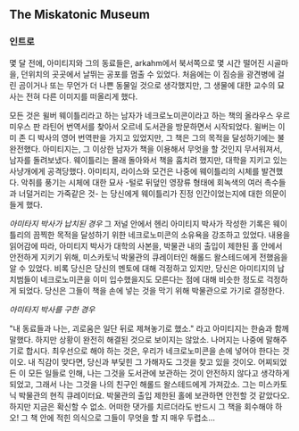 ## The Miskatonic Museum

### 인트로
몇 달 전에, 아미티지와 그의 동료들은, arkahm에서 북서쪽으로 몇 시간 떨어진 시골마을, 던위치의 곳곳에서 날뛰는 공포를 멈출 수 있었다. 처음에는 이 짐승을 광견병에 걸린 곰이거나 또는 무언가 더 나쁜 동물일 것으로 생각했지만, 그 생물에 대한 교수의 묘사는 전혀 다른 이미지를 떠올리게 했다.

모든 것은 윌버 웨이틀리라고 하는 남자가 네크로노미콘이라고 하는 책의 올라우스 우르미우스 판 라틴어 번역서를 찾아서 오르네 도서관을 방문하면서 시작되었다. 윌버는 이미 존 디 박사의 영어 번역판을 가지고 있었지만, 그 책은 그의 목적을 달성하기에는 불완전했다. 아미티지는, 그 이상한 남자가 책을 이용해서 무엇을 할 것인지 무서워져서, 남자를 돌려보냈다. 웨이틀리는 몰래 돌아와서 책을 훔치려 했지만, 대학을 지키고 있는 사냥개에게 공격당했다. 아미티지, 라이스와 모건은 나중에 웨이틀리의 시체를 발견했다. 악취를 풍기는 시체에 대한 묘사 -털로 뒤덮인 영장류 형태에 회녹색의 여러 촉수들과 너덜거리는 가죽같은 것- 는 당신에게 웨이틀리가 진정 인간이었는지에 대한 의문이 들게 했다.

*아미타지 박사가 납치된 경우*
그 저널 안에서 헨리 아미티지 박사가 작성한 기록은 웨이틀리의 끔찍한 목적을 달성하기 위한 네크로노미콘의 소유욕을 강조하고 있었다. 내용을 읽어감에 따라, 아미티지 박사가 대학의 사본을, 박물관 내의 출입이 제한된 홀 안에서 안전하게 지키기 위해, 미스카토닉 박물관의 큐레이터인 해롤드 왈스테드에게 전했음을 알 수 있었다. 비록 당신은 당신의 멘토에 대해 걱정하고 있지만, 당신은 아미티지의 납치범들이 네크로노미콘을 이미 입수했을지도 모른다는 점에 대해 비슷한 정도로 걱정하게 되었다. 당신은 그들이 책을 손에 넣는 것을 막기 위해 박물관으로 가기로 결정한다.

*아미타지 박사를 구한 경우*

"내 동료들과 나는, 괴로움은 일단 뒤로 제쳐놓기로 했소." 라고 아미티지는 한숨과 함께 말했다. 하지만 상황이 완전히 해결된 것으로 보이지는 않았소. 나머지는 나중에 말해주기로 합시다. 최우선으로 해야 하는 것은, 우리가 네크로노미콘을 손에 넣어야 한다는 것이오. 내 직감이 맞다면, 당신과 부딫힌 그 가해자도 그것을 찾고 있을 것이오. 어찌되었든 이 모든 일들로 인해, 나는 그것을 도서관에 보관하는 것이 안전하지 않다고 생각하게 되었고, 그래서 나는 그것을 나의 친구인 해롤드 왈스테드에게 가져갔소. 그는 미스카토닉 박물관의 현직 큐레이터요. 박물관의 출입 제한된 홀에 보관하면 안전할 것 같았다오. 하지만 지금은 확신할 수 없소. 어떠한 댓가를 치르더라도 반드시 그 책을 회수해야 하오! 그 책 안에 적힌 의식으로 그들이 무엇을 할 지 매우 두렵소...
